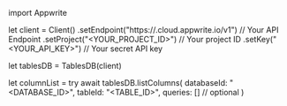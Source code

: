 import Appwrite

let client = Client()
    .setEndpoint("https://<REGION>.cloud.appwrite.io/v1") // Your API Endpoint
    .setProject("<YOUR_PROJECT_ID>") // Your project ID
    .setKey("<YOUR_API_KEY>") // Your secret API key

let tablesDB = TablesDB(client)

let columnList = try await tablesDB.listColumns(
    databaseId: "<DATABASE_ID>",
    tableId: "<TABLE_ID>",
    queries: [] // optional
)

